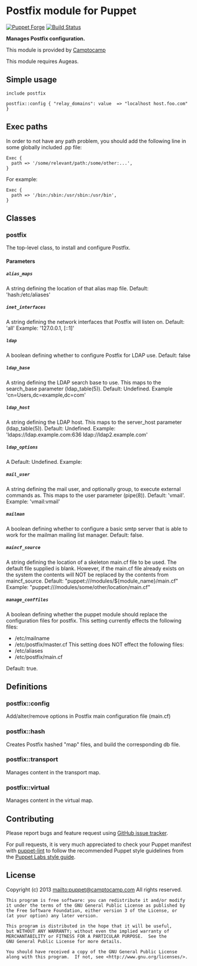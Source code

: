 # Postfix module for Puppet

[![Puppet Forge](http://img.shields.io/puppetforge/v/camptocamp/postfix.svg)](https://forge.puppetlabs.com/camptocamp/postfix)
[![Build Status](https://travis-ci.org/camptocamp/puppet-postfix.png?branch=master)](https://travis-ci.org/camptocamp/puppet-postfix)

**Manages Postfix configuration.**

This module is provided by [Camptocamp](http://www.camptocamp.com/)

This module requires Augeas.

## Simple usage

    include postfix

    postfix::config { "relay_domains": value  => "localhost host.foo.com" }

## Exec paths

In order to not have any path problem, you should add the following line in
some globally included .pp file:

    Exec {
      path => '/some/relevant/path:/some/other:...',
    }

For example:

    Exec {
      path => '/bin:/sbin:/usr/sbin:/usr/bin',
    }

## Classes

### postfix

The top-level class, to install and configure Postfix.

#### Parameters

##### `alias_maps`

A string defining the location of that alias map file.
Default: 'hash:/etc/aliases'

##### `inet_interfaces`

A string defining the network interfaces that Postfix will listen on.
Default: 'all'
Example: '127.0.0.1, [::1]'

##### `ldap`

A boolean defining whether to configure Postfix for LDAP use.
Default: false

##### `ldap_base`

A string defining the LDAP search base to use. This maps to the search_base parameter (ldap_table(5)). 
Default: Undefined. 
Example 'cn=Users,dc=example,dc=com'

##### `ldap_host`

A string defining the LDAP host. This maps to the server_host parameter (ldap_table(5)).
Default: Undefined.
Example: 'ldaps://ldap.example.com:636 ldap://ldap2.example.com'

##### `ldap_options`

A 
Default: Undefined.
Example: 

##### `mail_user`

A string defining the mail user, and optionally group, to execute external commands as. This maps to the user parameter (pipe(8)).
Default: 'vmail'.
Example: 'vmail:vmail'

##### `mailman`

A boolean defining whether to configure a basic smtp server that is able to work for the mailman mailing list manager.
Default: false.

##### `maincf_source`

A string defining the location of a skeleton main.cf file to be used. The default file supplied is blank. However, if the main.cf file already exists on the system the contents will NOT be replaced by the contents from maincf_source.
Default: "puppet:///modules/${module_name}/main.cf"
Example: "puppet:///modules/some/other/location/main.cf"

##### `manage_conffiles`

A boolean defining whether the puppet module should replace the configuration files for postfix. 
This setting currently effects the following files:
* /etc/mailname
* /etc/postfix/master.cf
This setting does NOT effect the following files:
* /etc/aliases
* /etc/postfix/main.cf

Default: true.


## Definitions

### postfix::config

Add/alter/remove options in Postfix main configuration file (main.cf)

### postfix::hash

Creates Postfix hashed "map" files, and build the corresponding db file.

### postfix::transport

Manages content in the transport map.

### postfix::virtual

Manages content in the virtual map.

## Contributing

Please report bugs and feature request using [GitHub issue
tracker](https://github.com/camptocamp/puppet-postfix/issues).

For pull requests, it is very much appreciated to check your Puppet manifest
with [puppet-lint](https://github.com/camptocamp/puppet-postfix/issues) to follow the recommended Puppet style guidelines from the
[Puppet Labs style guide](http://docs.puppetlabs.com/guides/style_guide.html).

## License

Copyright (c) 2013 <mailto:puppet@camptocamp.com> All rights reserved.

    This program is free software: you can redistribute it and/or modify
    it under the terms of the GNU General Public License as published by
    the Free Software Foundation, either version 3 of the License, or
    (at your option) any later version.
    
    This program is distributed in the hope that it will be useful,
    but WITHOUT ANY WARRANTY; without even the implied warranty of
    MERCHANTABILITY or FITNESS FOR A PARTICULAR PURPOSE.  See the
    GNU General Public License for more details.
    
    You should have received a copy of the GNU General Public License
    along with this program.  If not, see <http://www.gnu.org/licenses/>.

